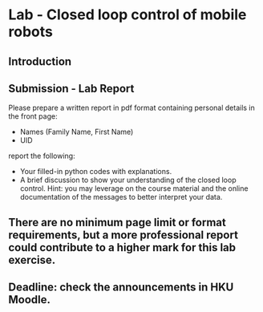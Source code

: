 # Lab - Closed loop control of mobile robots
## Introduction

## Submission - Lab Report
Please prepare a written report in pdf format containing personal details in the front page:
- Names (Family Name, First Name)
- UID

report the following:
- Your filled-in python codes with explanations.
- A brief discussion to show your understanding of the closed loop control. Hint: you may leverage on the course material and the online documentation of the messages to better interpret your data.
## There are no minimum page limit or format requirements, but a more professional report could contribute to a higher mark for this lab exercise.
## Deadline: check the announcements in HKU Moodle.

